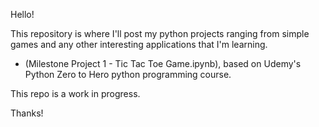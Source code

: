 Hello!

This repository is where I'll post my python projects ranging from simple games and any other interesting applications that I'm learning.

- (Milestone Project 1 - Tic Tac Toe Game.ipynb), based on Udemy's Python Zero to Hero python programming course. 

This repo is a work in progress.

Thanks!
